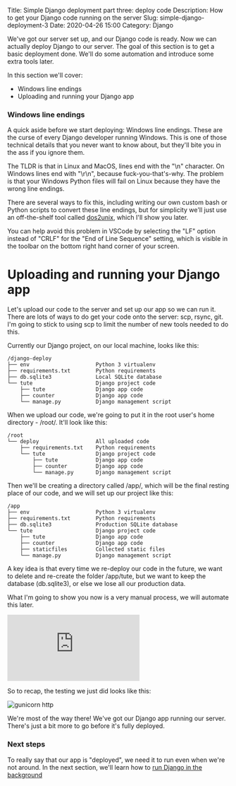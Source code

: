 Title: Simple Django deployment part three: deploy code
Description: How to get your Django code running on the server
Slug: simple-django-deployment-3
Date: 2020-04-26 15:00
Category: Django

We've got our server set up, and our Django code is ready.
Now we can actually deploy Django to our server.
The goal of this section is to get a basic deployment done.
We'll do some automation and introduce some extra tools later.

In this section we'll cover:

- Windows line endings
- Uploading and running your Django app

### Windows line endings

A quick aside before we start deploying: Windows line endings. These are the curse of every Django developer running Windows.
This is one of those technical details that you never want to know about, but they'll bite you in the ass if you ignore them.

The TLDR is that in Linux and MacOS, lines end with the "\n" character.
On Windows lines end with "\r\n", because fuck-you-that's-why.
The problem is that your Windows Python files will fail on Linux because they have the wrong line endings.

There are several ways to fix this, including writing our own custom bash or Python scripts to convert these line endings, but for simplicity we'll just use an off-the-shelf tool called [dos2unix](https://linux.die.net/man/1/dos2unix), which I'll show you later.

You can help avoid this problem in VSCode by selecting the "LF" option instead of "CRLF" for the "End of Line Sequence" setting, which is visible in the toolbar on the bottom right hand corner of your screen.

# Uploading and running your Django app

Let's upload our code to the server and set up our app so we can run it. There are lots of ways to do get your code onto the server: scp, rsync, git. I'm going to stick to using scp to limit the number of new tools needed to do this.

Currently our Django project, on our local machine, looks like this:

```text
/django-deploy
├── env                     Python 3 virtualenv
├── requirements.txt        Python requirements
├── db.sqlite3              Local SQLite database
└── tute                    Django project code
    ├── tute                Django app code
    ├── counter             Django app code
    └── manage.py           Django management script
```

When we upload our code, we're going to put it in the root user's home directory - /root/. It'll look like this:

```text
/root
└── deploy                  All uploaded code
    ├── requirements.txt    Python requirements
    └── tute                Django project code
        ├── tute            Django app code
        ├── counter         Django app code
        └── manage.py       Django management script
```

Then we'll be creating a directory called /app/, which will be the final resting place of our code,
and we will set up our project like this:

```text
/app
├── env                     Python 3 virtualenv
├── requirements.txt        Python requirements
├── db.sqlite3              Production SQLite database
└── tute                    Django project code
    ├── tute                Django app code
    ├── counter             Django app code
    ├── staticfiles         Collected static files
    └── manage.py           Django management script
```

A key idea is that every time we re-deploy our code in the future, we want to delete and re-create the folder /app/tute,
but we want to keep the database (db.sqlite3), or else we lose all our production data.

What I'm going to show you now is a very manual process, we will automate this later.

<div class="yt-embed">
    <iframe 
        src="https://www.youtube.com/embed/Hm0Dz61_oQ8" 
        frameborder="0" 
        allow="accelerometer; autoplay; encrypted-media; gyroscope; picture-in-picture" 
        allowfullscreen
    >
    </iframe>
</div>

So to recap, the testing we just did looks like this:

![gunicorn http]({attach}gunicorn-server-http.png)

We're most of the way there! We've got our Django app running our server.
There's just a bit more to go before it's fully deployed.

### Next steps

To really say that our app is "deployed", we need it to run even when we're not around.
In the next section, we'll learn how to [run Django in the background]({filename}/simple-django-deployment/simple-django-deployment-4.md)

